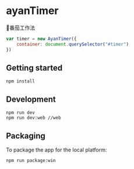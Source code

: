 # ayanTimer
:tomato:番茄工作法

```javascript
var timer = new AyanTimer({
    container: document.querySelector("#timer")  
})
```

## Getting started

```shell
npm install
```

## Development

```shell
npm run dev
npm run dev:web //web
```

## Packaging

To package the app for the local platform:

```shell
npm run package:win
```
